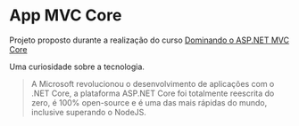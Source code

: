# App MVC Core

Projeto proposto durante a realização do curso [Dominando o ASP.NET MVC Core](https://desenvolvedor.io/curso-online-dominando-o-asp-net-mvc-core)

Uma curiosidade sobre a tecnologia.
> A Microsoft revolucionou o desenvolvimento de aplicações com o .NET Core, a plataforma ASP.NET Core foi totalmente reescrita do zero, é 100% open-source e é uma das mais rápidas do mundo, inclusive superando o NodeJS.
